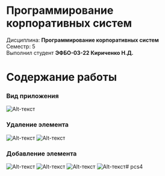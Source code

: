 # Программирование корпоративных систем
Дисциплина: **Программирование корпоративных систем** <br>
Семестр: 5 <br>
Выполнил студент **ЭФБО-03-22 Кириченко Н.Д.** <br>

# Содержание работы
### Вид приложения <br>
![Alt-текст](/images/PKS5_4_1.png "Главная")
### Удаление элемента <br>
![Alt-текст](/images/PKS5_4_2.png "Подтверждение удаления")
![Alt-текст](/images/PKS5_4_3.png "Элемент удален")
### Добавление элемента <br>
![Alt-текст](/images/PKS5_4_4.png "Окно добавления элемента")
![Alt-текст](/images/PKS5_4_5.png "Добавленный элемент")
![Alt-текст](/images/PKS5_4_6.png "Добавленный элемент")
![Alt-текст](/images/PKS5_4_7.png "Добавленный элемент")#   p c s 4  
 